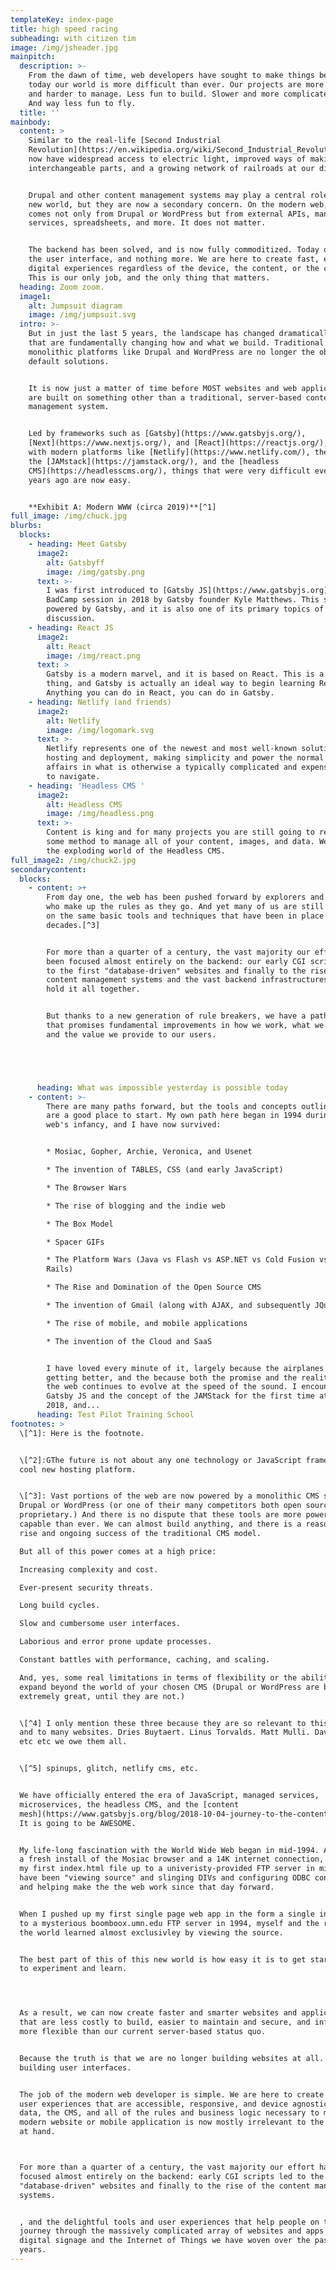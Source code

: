 ```yaml
---
templateKey: index-page
title: high speed racing
subheading: with citizen tim
image: /img/jsheader.jpg
mainpitch:
  description: >-
    From the dawn of time, web developers have sought to make things better. But
    today our world is more difficult than ever. Our projects are more expensive
    and harder to manage. Less fun to build. Slower and more complicated to use.
    And way less fun to fly.
  title: ''
mainbody:
  content: >
    Similar to the real-life [Second Industrial
    Revolution](https://en.wikipedia.org/wiki/Second_Industrial_Revolution), we
    now have widespread access to electric light, improved ways of making steel,
    interchangeable parts, and a growing network of railroads at our disposal.


    Drupal and other content management systems may play a central role in this
    new world, but they are now a secondary concern. On the modern web, data
    comes not only from Drupal or WordPress but from external APIs, managed web
    services, spreadsheets, and more. It does not matter. 


    The backend has been solved, and is now fully commoditized. Today our job is
    the user interface, and nothing more. We are here to create fast, effective
    digital experiences regardless of the device, the content, or the context.
    This is our only job, and the only thing that matters. 
  heading: Zoom zoom.
  image1:
    alt: Jumpsuit diagram
    image: /img/jumpsuit.svg
  intro: >-
    But in just the last 5 years, the landscape has changed dramatically in ways
    that are fundamentally changing how and what we build. Traditional and
    monolithic platforms like Drupal and WordPress are no longer the obvious or
    default solutions. 


    It is now just a matter of time before MOST websites and web applications
    are built on something other than a traditional, server-based content
    management system. 


    Led by frameworks such as [Gatsby](https://www.gatsbyjs.org/),
    [Next](https://www.nextjs.org/), and [React](https://reactjs.org/), along
    with modern platforms like [Netlify](https://www.netlify.com/), the rise of
    the [JAMstack](https://jamstack.org/), and the [headless
    CMS](https://headlesscms.org/), things that were very difficult even 2-3
    years ago are now easy.


    **Exhibit A: Modern WWW (circa 2019)**[^1]
full_image: /img/chuck.jpg
blurbs:
  blocks:
    - heading: Meet Gatsby
      image2:
        alt: Gatsbyff
        image: /img/gatsby.png
      text: >-
        I was first introduced to [Gatsby JS](https://www.gatsbyjs.org) at a
        BadCamp session in 2018 by Gatsby founder Kyle Matthews. This site is
        powered by Gatsby, and it is also one of its primary topics of
        discussion.
    - heading: React JS
      image2:
        alt: React
        image: /img/react.png
      text: >
        Gatsby is a modern marvel, and it is based on React. This is a good
        thing, and Gatsby is actually an ideal way to begin learning React.
        Anything you can do in React, you can do in Gatsby.
    - heading: Netlify (and friends)
      image2:
        alt: Netlify
        image: /img/logomark.svg
      text: >-
        Netlify represents one of the newest and most well-known solutions for
        hosting and deployment, making simplicity and power the normal state of
        affairs in what is otherwise a typically complicated and expensive world
        to navigate.
    - heading: 'Headless CMS '
      image2:
        alt: Headless CMS
        image: /img/headless.png
      text: >-
        Content is king and for many projects you are still going to require
        some method to manage all of your content, images, and data. Welcome to
        the exploding world of the Headless CMS.
full_image2: /img/chuck2.jpg
secondarycontent:
  blocks:
    - content: >+
        From day one, the web has been pushed forward by explorers and tinkerers
        who make up the rules as they go. And yet many of us are still relying
        on the same basic tools and techniques that have been in place for
        decades.[^3]


        For more than a quarter of a century, the vast majority our effort has
        been focused almost entirely on the backend: our early CGI scripts led
        to the first "database-driven" websites and finally to the rise of
        content management systems and the vast backend infrastructures that
        hold it all together.


        But thanks to a new generation of rule breakers, we have a path forward
        that promises fundamental improvements in how we work, what we build,
        and the value we provide to our users.





      heading: What was impossible yesterday is possible today
    - content: >-
        There are many paths forward, but the tools and concepts outlined below
        are a good place to start. My own path here began in 1994 during the
        web's infancy, and I have now survived:


        * Mosiac, Gopher, Archie, Veronica, and Usenet

        * The invention of TABLES, CSS (and early JavaScript)

        * The Browser Wars

        * The rise of blogging and the indie web

        * The Box Model

        * Spacer GIFs

        * The Platform Wars (Java vs Flash vs ASP.NET vs Cold Fusion vs. PHP vs
        Rails)

        * The Rise and Domination of the Open Source CMS

        * The invention of Gmail (along with AJAX, and subsequently JQuery)

        * The rise of mobile, and mobile applications 

        * The invention of the Cloud and SaaS


        I have loved every minute of it, largely because the airplanes keep
        getting better, and the because both the promise and the realities of
        the web continues to evolve at the speed of the sound. I encountered
        Gatsby JS and the concept of the JAMStack for the first time at Badcamp
        2018, and...
      heading: Test Pilot Training School
footnotes: >
  \[^1]: Here is the footnote.


  \[^2]:GThe future is not about any one technology or JavaScript framework or a
  cool new hosting platform.


  \[^3]: Vast portions of the web are now powered by a monolithic CMS such as
  Drupal or WordPress (or one of their many competitors both open source and
  proprietary.) And there is no dispute that these tools are more powerful and
  capable than ever. We can almost build anything, and there is a reason for the
  rise and ongoing success of the traditional CMS model.

  But all of this power comes at a high price: 

  Increasing complexity and cost. 

  Ever-present security threats. 

  Long build cycles. 

  Slow and cumbersome user interfaces. 

  Laborious and error prone update processes. 

  Constant battles with performance, caching, and scaling. 

  And, yes, some real limitations in terms of flexibility or the ability to
  expand beyond the world of your chosen CMS (Drupal or WordPress are both
  extremely great, until they are not.)


  \[^4] I only mention these three because they are so relevant to this website,
  and to many websites. Dries Buytaert. Linus Torvalds. Matt Mulli. Dave Winer.
  etc etc we owe them all. 


  \[^5] spinups, glitch, netlify cms, etc.


  We have officially entered the era of JavaScript, managed services,
  microservices, the headless CMS, and the [content
  mesh](https://www.gatsbyjs.org/blog/2018-10-04-journey-to-the-content-mesh/).
  It is going to be AWESOME.


  My life-long fascination with the World Wide Web began in mid-1994. Armed with
  a fresh install of the Mosiac browser and a 14K internet connection, I pushed
  my first index.html file up to a univeristy-provided FTP server in mid-1994. I
  have been "viewing source" and slinging DIVs and configuring ODBC connections
  and helping make the the web work since that day forward.


  When I pushed up my first single page web app in the form a single index.html
  to a mysterious boomboox.umn.edu FTP server in 1994, myself and the rest of
  the world learned almost exclusivley by viewing the source.


  The best part of this of this new world is how easy it is to get started, and
  to experiment and learn.




  As a result, we can now create faster and smarter websites and applications
  that are less costly to build, easier to maintain and secure, and infinitely
  more flexible than our current server-based status quo.


  Because the truth is that we are no longer building websites at all. We are
  building user interfaces.


  The job of the modern web developer is simple. We are here to create amazing
  user experiences that are accessible, responsive, and device agnostic. The
  data, the CMS, and all of the rules and business logic necessary to manage a
  modern website or mobile application is now mostly irrelevant to the real job
  at hand. 



  For more than a quarter of a century, the vast majority our effort has been
  focused almost entirely on the backend: early CGI scripts led to the first
  "database-driven" websites and finally to the rise of the content management
  systems.


  , and the delightful tools and user experiences that help people on their
  journey through the massively complicated array of websites and apps and
  digital signage and the Internet of Things we have woven over the past 25
  years.
---
```


